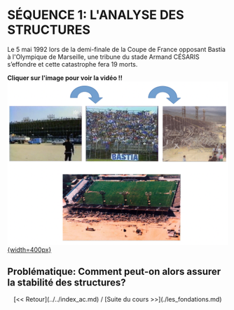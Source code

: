 # SÉQUENCE 1: L'ANALYSE DES STRUCTURES

Le 5 mai 1992 lors de la demi-finale de la Coupe de France opposant Bastia à l'Olympique de Marseille, une tribune du stade Armand CÉSARIS s’effondre et cette catastrophe fera 19 morts.


**Cliquer sur l'image pour voir la vidéo !!**   
[![steps_furiani](./images/steps_furiani.png){width=400px}](./videos/Lancement.mp4 "Les dégâts de Furiani")


## **Problématique:** Comment peut-on alors assurer la stabilité des structures?

<center>[<< Retour](../../index_ac.md) / [Suite du cours >>](./les_fondations.md)</center>